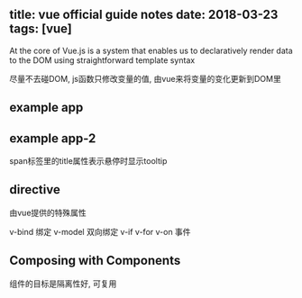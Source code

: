 title: vue official guide notes
date: 2018-03-23
tags: [vue]
---


At the core of Vue.js is a system that enables us to declaratively render data to the DOM using straightforward template syntax

尽量不去碰DOM, js函数只修改变量的值, 由vue来将变量的变化更新到DOM里

## example app

## example app-2

span标签里的title属性表示悬停时显示tooltip

## directive

由vue提供的特殊属性

v-bind 绑定
v-model 双向绑定
v-if
v-for
v-on 事件

## Composing with Components

组件的目标是隔离性好, 可复用


